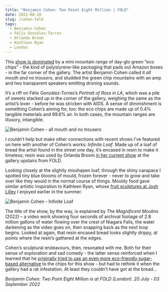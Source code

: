```yaml
---
title: "Benjamin Cohen: Two Point Eight Million | FOLD"
date: 2022-08-28
slug: /cohen-fold
tags:
  - Benjamin Cohen
  - Félix González-Torres
  - Orlanda Broom
  - Kathleen Ryan
  - London
---
```


This [show is dominated](https://www.foldgallery.com/exhibition/two-point-eight-million/) by a mini mountain range of day-glo green “eco chips” - the kind of polystyrene-like packaging that pads out Amazon boxes - in the far corner of the gallery. The artist Benjamin Cohen called it *all mouth and no trousers*, and studded the green chip mountains with an amp and two transparent speakers emitting droning sounds.

It’s a riff on Félix González-Torres’s *Portrait of Ross in LA*, which was a pile of sweets stacked up in the corner of the gallery, weighing the same as the artist’s lover - before he was stricken with AIDS. A sense of diminishment is something Cohen’s aiming for, too: the eco chips are made up of 0.4% tangible materials and 99.6% air. In both cases, the mountain ranges are illusory, intangible.

![Benjamin Cohen - all mouth and no trousers](/cohen-fold-1.jpeg)

I couldn’t help but make other connections with recent shows I’ve featured on here with another of Cohen’s works: *Infinite Loaf*. Made up of a loaf of bread the artist found in the street one day, it’s encased in resin to make it timeless; resin was used by Orlanda Broom [in her current show](/broom-grove) at the gallery upstairs from FOLD.

Looking closely at the slightly misshapen loaf, through the shiny carapace I spotted tiny blue blooms of mould, frozen forever - never to grow and take over like they would in the normal course of things. Mouldy food gave similar artistic inspiration to Kathleen Ryan, whose [fruit sculptures at Josh Lilley](/ryan-lilley) I enjoyed earlier in the summer.

![Benjamin Cohen - Infinite Loaf](/cohen-fold-2.jpeg)

The title of the show, by the way, is explained by *The Magnificent Moulins* (2022) – a video work showing four seconds of archival footage of 2.8 million gallons of water flowing over the crest of Niagara Falls, the water darkening as the video goes on, then snapping back as the next loop begins. Looked at again, that resin encased bread looks slightly drippy, at points where the resin’s gathered at the edges.

Cohen’s sculptural endeavours, then, resonated with me. Both for their sense of exploration and sad comedy - the latter sense reinforced when I learned that he [originally tried to use an even more eco-friendly sugar-based alternative](https://www.timeout.com/london/art/benjamin-cohen-two-point-eight-million) to the chips for this show - but had to rethink it when the gallery had a rat infestation. At least they couldn’t have got at the bread…

*Benjamin Cohen: Two Point Eight Million is at FOLD (London). 20 July - 03 September 2022*
